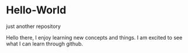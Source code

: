 # Hello-World
just another repository

Hello there, I enjoy learning new concepts and things.  I am excited to see what I can learn through github.


